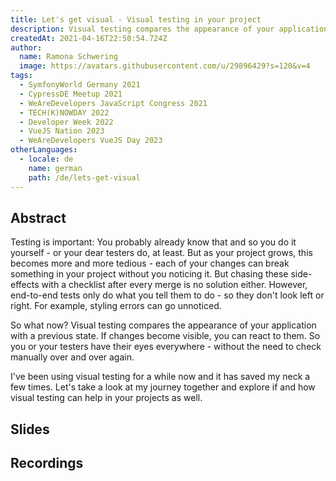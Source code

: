 ```yaml
---
title: Let's get visual - Visual testing in your project
description: Visual testing compares the appearance of your application with a previous state.
createdAt: 2021-04-16T22:50:54.724Z
author:
  name: Ramona Schwering
  image: https://avatars.githubusercontent.com/u/29896429?s=120&v=4
tags:
  - SymfonyWorld Germany 2021
  - CypressDE Meetup 2021
  - WeAreDevelopers JavaScript Congress 2021
  - TECH(K)NOWDAY 2022
  - Developer Week 2022
  - VueJS Nation 2023
  - WeAreDevelopers VueJS Day 2023
otherLanguages:
  - locale: de
    name: german
    path: /de/lets-get-visual
---
```


## Abstract

Testing is important: You probably already know that and so you do it yourself - or your dear testers do, at least. But as your project grows, this becomes more and more tedious - each of your changes can break something in your project without you noticing it. But chasing these side-effects with a checklist after every merge is no solution either. However, end-to-end tests only do what you tell them to do - so they don't look left or right. For example, styling errors can go unnoticed.

So what now? Visual testing compares the appearance of your application with a previous state. If changes become visible, you can react to them. So you or your testers have their eyes everywhere - without the need to check manually over and over again.

I've been using visual testing for a while now and it has saved my neck a few times. Let's take a look at my journey together and explore if and how visual testing can help in your projects as well.

## Slides

<media-grid :media="[{
name: 'Slides',
description: 'These is the english version of the slides.',
url: 'https://speakerdeck.com/leichteckig/lets-get-visual-visual-testing-in-your-project'
}]"></media-grid>

## Recordings

<media-grid :media="[{
name: 'VueJS Nation',
url: 'https://www.youtube-nocookie.com/embed/OUOdPPjIVCQ'
}]"></media-grid>

